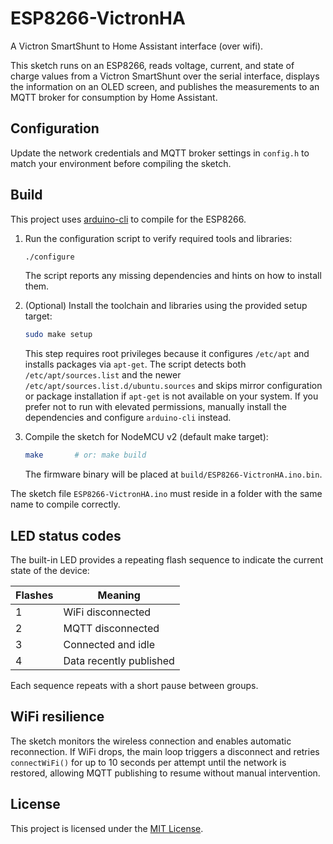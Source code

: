 # ESP8266-VictronHA
A Victron SmartShunt to Home Assistant interface (over wifi).

This sketch runs on an ESP8266, reads voltage, current, and state of charge
values from a Victron SmartShunt over the serial interface, displays the
information on an OLED screen, and publishes the measurements to an MQTT
broker for consumption by Home Assistant.

## Configuration

Update the network credentials and MQTT broker settings in `config.h` to match
your environment before compiling the sketch.

## Build

This project uses [arduino-cli](https://arduino.github.io/arduino-cli/latest/) to compile for the ESP8266.

1. Run the configuration script to verify required tools and libraries:

   ```bash
   ./configure
   ```

   The script reports any missing dependencies and hints on how to install them.

2. (Optional) Install the toolchain and libraries using the provided setup target:

   ```bash
   sudo make setup
   ```

   This step requires root privileges because it configures `/etc/apt` and installs
   packages via `apt-get`. The script detects both `/etc/apt/sources.list` and the
   newer `/etc/apt/sources.list.d/ubuntu.sources` and skips mirror configuration or
   package installation if `apt-get` is not available on your system. If you prefer
   not to run with elevated permissions, manually install the dependencies and
   configure `arduino-cli` instead.

3. Compile the sketch for NodeMCU v2 (default make target):

   ```bash
   make       # or: make build
   ```

   The firmware binary will be placed at
   `build/ESP8266-VictronHA.ino.bin`.

The sketch file `ESP8266-VictronHA.ino` must reside in a folder with the same name to compile correctly.

## LED status codes

The built-in LED provides a repeating flash sequence to indicate the current
state of the device:

| Flashes | Meaning                  |
| ------- | ------------------------ |
| 1       | WiFi disconnected        |
| 2       | MQTT disconnected        |
| 3       | Connected and idle       |
| 4       | Data recently published  |

Each sequence repeats with a short pause between groups.

## WiFi resilience

The sketch monitors the wireless connection and enables automatic
reconnection. If WiFi drops, the main loop triggers a disconnect and
retries `connectWiFi()` for up to 10 seconds per attempt until the
network is restored, allowing MQTT publishing to resume without manual
intervention.

## License

This project is licensed under the [MIT License](LICENSE).
